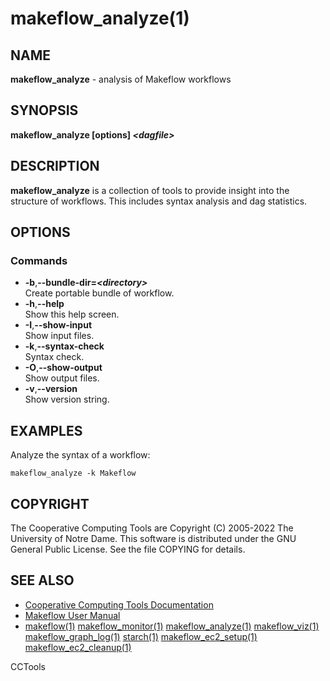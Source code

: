 






















# makeflow_analyze(1)

## NAME
**makeflow_analyze** - analysis of Makeflow workflows

## SYNOPSIS
**makeflow_analyze [options] _&lt;dagfile&gt;_**

## DESCRIPTION

**makeflow_analyze** is a collection of tools to provide insight into the structure of workflows. This includes syntax analysis and dag statistics.

## OPTIONS
### Commands

- **-b**,**--bundle-dir=_&lt;directory&gt;_**<br />Create portable bundle of workflow.
- **-h**,**--help**<br />Show this help screen.
- **-I**,**--show-input**<br />Show input files.
- **-k**,**--syntax-check**<br />Syntax check.
- **-O**,**--show-output**<br />Show output files.
- **-v**,**--version**<br />Show version string.


## EXAMPLES

Analyze the syntax of a workflow:
```
makeflow_analyze -k Makeflow
```

## COPYRIGHT

The Cooperative Computing Tools are Copyright (C) 2005-2022 The University of Notre Dame.  This software is distributed under the GNU General Public License.  See the file COPYING for details.

## SEE ALSO


- [Cooperative Computing Tools Documentation]("../index.html")
- [Makeflow User Manual]("../makeflow.html")
- [makeflow(1)](makeflow.md) [makeflow_monitor(1)](makeflow_monitor.md) [makeflow_analyze(1)](makeflow_analyze.md) [makeflow_viz(1)](makeflow_viz.md) [makeflow_graph_log(1)](makeflow_graph_log.md) [starch(1)](starch.md) [makeflow_ec2_setup(1)](makeflow_ec2_setup.md) [makeflow_ec2_cleanup(1)](makeflow_ec2_cleanup.md)


CCTools
